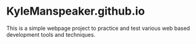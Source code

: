 # KyleManspeaker.github.io

This is a simple webpage project to practice and test various
web based development tools and techniques. 